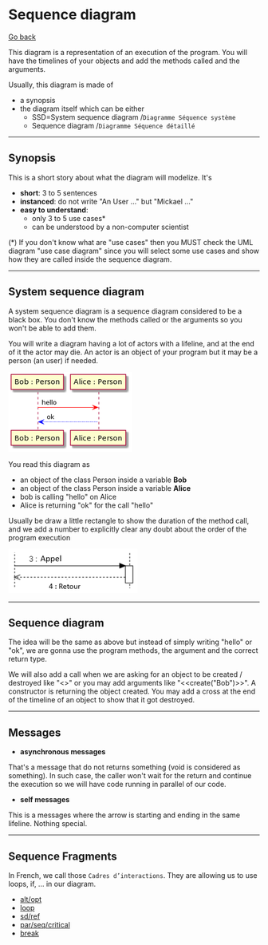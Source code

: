 # Sequence diagram

[Go back](../index.md)

This diagram is a representation of an execution of the
program. You will have the timelines of your objects
and add the methods called and the arguments.

Usually, this diagram is made of

* a synopsis
* the diagram itself which can be either
  * SSD=System sequence diagram /``Diagramme Séquence système``
  * Sequence diagram /``Diagramme Séquence détaillé``

<hr class="sr">

## Synopsis

This is a short story about what the diagram
will modelize. It's

* **short**: 3 to 5 sentences
* **instanced**: do not write "An User ..." but "Mickael ..."
* **easy to understand**:
    * only 3 to 5 use cases*
    * can be understood by a non-computer scientist

(*) If you don't know what are "use cases" then you MUST
check the UML diagram "use case diagram" since you will
select some use cases and show how they are called
inside the sequence diagram.

<hr class="sl">

## System sequence diagram

A system sequence diagram is a sequence diagram
considered to be a black box. You don't know the
methods called or the arguments so you won't be able
to add them.

You will write a diagram having a lot of actors
with a lifeline, and at the end of it the
actor may die. An actor is an object of your program but
it may be a person (an user) if needed.

![](images/utGeBaaiAYdDpU7YL7BAJrAmKWX8BIhEprDIq8rMBafDYRLJK7BCoKnEHPAnKiX8pSd91-f0bm7gCG02DxTONQ0-LFEi5FApkJWTKlDIWBO10000.png)

You read this diagram as

* an object of the class Person inside a variable **Bob** 
* an object of the class Person inside a variable **Alice**
* bob is calling "hello" on Alice
* Alice is returning "ok" for the call "hello"

Usually be draw a little rectangle to show the duration
of the method call, and we add a number to explicitly
clear any doubt about the order of the program execution

![](images/seq2.png)

<hr class="sr">

## Sequence diagram

The idea will be the same as above but instead of simply
writing "hello" or "ok", we are gonna use the program
methods, the argument and the correct return type.

We will also add a call when we are asking for an object
to be created / destroyed like "<<create>>" or
you may add arguments like "<<create("Bob")>>". A
constructor is returning the object created. You
may add a cross at the end of the timeline of an object
to show that it got destroyed.

<hr class="sl">

## Messages

* **asynchronous messages**

That's a message that do not returns something (void
is considered as something). In such case, the caller
won't wait for the return and continue the execution
so we will have code running in parallel of our
code.

* **self messages**

This is a messages where the arrow is starting and
ending in the same lifeline. Nothing special.

<hr class="sr">

## Sequence Fragments

In French, we call those ``Cadres d’interactions``. They
are allowing us to use loops, if, ... in our diagram.

* [alt/opt](frag/alt.md)
* [loop](frag/loop.md)
* [sd/ref](frag/sd.md)
* [par/seq/critical](frag/par.md)
* [break](frag/break.md)